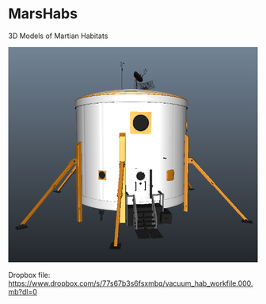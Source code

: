 # MarsHabs
3D Models of Martian Habitats

![](https://github.com/MarsArtistsCommunity/MarsHabs/blob/master/Screen%20Shot%202016-10-22%20at%207.30.22%20PM.png)

Dropbox file: https://www.dropbox.com/s/77s67b3s6fsxmbq/vacuum_hab_workfile.000.mb?dl=0
